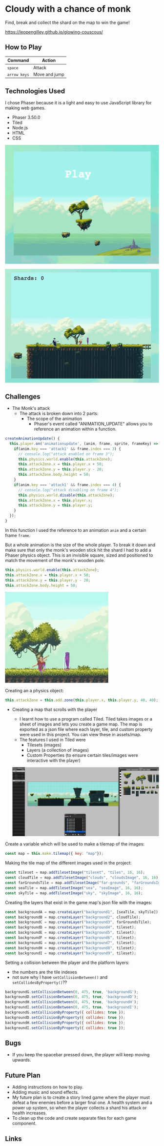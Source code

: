 # Cloudy with a chance of monk

Find, break and collect the shard on the map to win the game!

https://leopengilley.github.io/glowing-couscous/

## How to Play
| Command | Action |
|---------|-------------|
| `space` | Attack |
| `arrow keys` | Move and jump |

## Technologies Used
I chose Phaser because it is a light and easy to use JavaScript library for making web games.

* Phaser 3.50.0
* Tiled
* Node.js
* HTML
* CSS

![PreLoading Screen](assets/preloadMd.png)

![Action Shot](assets/actionShotMd.gif)


## Challenges

* The Monk's attack
  * The attack is broken down into 2 parts:
    * The scope of the animation
      * Phaser's event called "ANIMATION_UPDATE" allows you to reference an animation within a function.

```js
createAnimationUpdate() {
  this.player.on('animationupdate', (anim, frame, sprite, frameKey) => {
    if(anim.key === 'attack1' && frame.index === 3) {
      // console.log("attack enabled on frame 3");
      this.physics.world.enable(this.attackZone);
      this.attackZone.x = this.player.x + 50;
      this.attackZone.y = this.player.y - 20;
      this.attackZone.body.height = 50;
    }
    if(anim.key === 'attack1' && frame.index === 4) {
      // console.log("attack disabling on frame 4");
      this.physics.world.disable(this.attackZone);
      this.attackZone.x = this.player.x;
      this.attackZone.y = this.player.y;
    }
  });
}
```

In this function I used the reference to an animation `anim` and a certain frame `frame`.

But a whole animation is the size of the whole player. To break it down and make sure that only the monk's wooden stick hit the shard I had to add a Phaser physics object. This is an invisible square, sized and positioned to match the movement of the monk's wooden pole.

```js
this.physics.world.enable(this.attackZone);
this.attackZone.x = this.player.x + 50;
this.attackZone.y = this.player.y - 20;
this.attackZone.body.height = 50;
```

![Example of physics object](assets/physicsExampleMd.gif)

Creating an a physics object:
```js
this.attackZone = this.add.zone(this.player.x, this.player.y, 40, 40);
```


* Creating a map that scrolls with the player
  * I learnt how to use a program called Tiled. Tiled takes images or a sheet of images and lets you create a game map. The map is exported as a json file where each layer, tile, and custom property were used in this project. You can view these in assets/map.
  * The features I used in Tiled were
      * Tilesets (images)
      * Layers (a collection of images)
      * Custom Properties (to ensure certain tiles/images were interactive with the player)

  ![Example of physics object](assets/tiled.png)

Create a variable which will be used to make a tilemap of the images:

```js
const map = this.make.tilemap({ key: "map"});
```

Making the tile map of the different images used in the project:

```js
const tileset = map.addTilesetImage("tileset", "tiles", 16, 16);
const cloudTile = map.addTilesetImage("clouds", "cloudsImage", 16, 16);
const farGroundsTile = map.addTilesetImage("far-grounds", "farGroundsImage", 16, 16);
const seaTile = map.addTilesetImage("sea", "seaImage", 16, 16);
const skyTile = map.addTilesetImage("sky", "skyImage", 16, 16);
```

Creating the layers that exist in the game map's json file with the images:

```js
const backgroundA = map.createLayer("background1", [seaTile, skyTile]);
const backgroundB = map.createLayer("background2", cloudTile);
const backgroundC = map.createLayer("background3", farGroundsTile);
const backgroundD = map.createLayer("background4", tileset);
const backgroundE = map.createLayer("background5", tileset);
const backgroundF = map.createLayer("background6", tileset);
const backgroundG = map.createLayer("background7", tileset);
const backgroundH = map.createLayer("background8", tileset);
const backgroundI = map.createLayer("background9", tileset);
```

Setting a collision between the player and the platform layers:
* the numbers are the tile indexes
* not sure why I have `setCollisionBetween()` and `setCollidesByProperty()`??

```js
backgroundG.setCollisionBetween(0, 475, true, 'backgroundG');
backgroundD.setCollisionBetween(0, 475, true, 'backgroundD');
backgroundH.setCollisionBetween(0, 475, true, 'backgroundH');
backgroundI.setCollisionBetween(0, 475, true, 'backgroundI');
backgroundG.setCollisionByProperty({ collides: true });
backgroundD.setCollisionByProperty({ collides: true });
backgroundH.setCollisionByProperty({ collides: true });
backgroundI.setCollisionByProperty({ collides: true });
```

## Bugs
* If you keep the spacebar pressed down, the player will keep moving upwards.

## Future Plan
* Adding instructions on how to play.
* Adding music and sound effects.
* My future plan is to create a story lined game where the player must defeat a few enemies before a larger final one. A health system and a power up system, so when the player collects a shard his attack or health increases.
* To clean up the code and create separate files for each game component.

## Links

